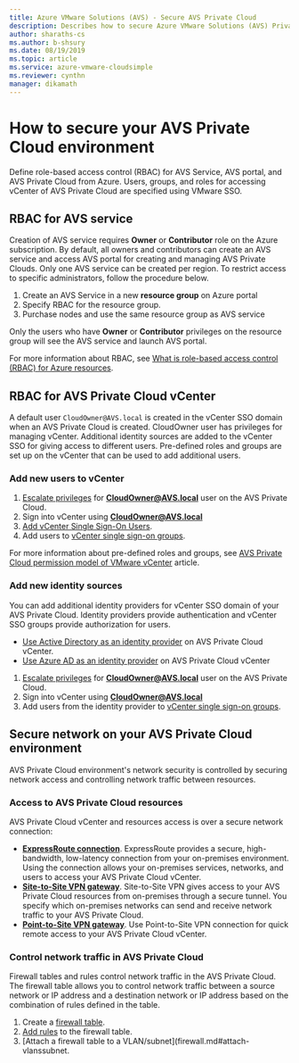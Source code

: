 ```yaml
--- 
title: Azure VMware Solutions (AVS) - Secure AVS Private Cloud 
description: Describes how to secure Azure VMware Solutions (AVS) Private Cloud 
author: sharaths-cs 
ms.author: b-shsury 
ms.date: 08/19/2019 
ms.topic: article 
ms.service: azure-vmware-cloudsimple 
ms.reviewer: cynthn 
manager: dikamath 
---
```


# How to secure your AVS Private Cloud environment

Define role-based access control (RBAC) for AVS Service, AVS portal, and AVS Private Cloud from Azure. Users, groups, and roles for accessing vCenter of AVS Private Cloud are specified using VMware SSO. 

## RBAC for AVS service

Creation of AVS service requires **Owner** or **Contributor** role on the Azure subscription. By default, all owners and contributors can create an AVS service and access AVS portal for creating and managing AVS Private Clouds. Only one AVS service can be created per region. To restrict access to specific administrators, follow the procedure below.

1. Create an AVS Service in a new **resource group** on Azure portal
2. Specify RBAC for the resource group.
3. Purchase nodes and use the same resource group as AVS service

Only the users who have **Owner** or **Contributor** privileges on the resource group will see the AVS service and launch AVS portal.

For more information about RBAC, see [What is role-based access control (RBAC) for Azure resources](../role-based-access-control/overview.md).

## RBAC for AVS Private Cloud vCenter

A default user `CloudOwner@AVS.local` is created in the vCenter SSO domain when an AVS Private Cloud is created. CloudOwner user has privileges for managing vCenter. Additional identity sources are added to the vCenter SSO for giving access to different users. Pre-defined roles and groups are set up on the vCenter that can be used to add additional users.

### Add new users to vCenter

1. [Escalate privileges](escalate-private-cloud-privileges.md) for **CloudOwner@AVS.local** user on the AVS Private Cloud.
2. Sign into vCenter using **CloudOwner@AVS.local**
3. [Add vCenter Single Sign-On Users](https://docs.vmware.com/en/VMware-vSphere/5.5/com.vmware.vsphere.security.doc/GUID-72BFF98C-C530-4C50-BF31-B5779D2A4BBB.html).
4. Add users to [vCenter single sign-on groups](https://docs.vmware.com/en/VMware-vSphere/5.5/com.vmware.vsphere.security.doc/GUID-CDEA6F32-7581-4615-8572-E0B44C11D80D.html).

For more information about pre-defined roles and groups, see [AVS Private Cloud permission model of VMware vCenter](learn-private-cloud-permissions.md) article.

### Add new identity sources

You can add additional identity providers for vCenter SSO domain of your AVS Private Cloud. Identity providers provide authentication and vCenter SSO groups provide authorization for users.

* [Use Active Directory as an identity provider](set-vcenter-identity.md) on AVS Private Cloud vCenter.
* [Use Azure AD as an identity provider](azure-ad.md) on AVS Private Cloud vCenter

1. [Escalate privileges](escalate-private-cloud-privileges.md) for **CloudOwner@AVS.local** user on the AVS Private Cloud.
2. Sign into vCenter using **CloudOwner@AVS.local**
3. Add users from the identity provider to [vCenter single sign-on groups](https://docs.vmware.com/en/VMware-vSphere/5.5/com.vmware.vsphere.security.doc/GUID-CDEA6F32-7581-4615-8572-E0B44C11D80D.html).

## Secure network on your AVS Private Cloud environment

AVS Private Cloud environment's network security is controlled by securing network access and controlling network traffic between resources.

### Access to AVS Private Cloud resources

AVS Private Cloud vCenter and resources access is over a secure network connection:

* **[ExpressRoute connection](on-premises-connection.md)**. ExpressRoute provides a secure, high-bandwidth, low-latency connection from your on-premises environment. Using the connection allows your on-premises services, networks, and users to access your AVS Private Cloud vCenter.
* **[Site-to-Site VPN gateway](vpn-gateway.md)**. Site-to-Site VPN gives access to your AVS Private Cloud resources from on-premises through a secure tunnel. You specify which on-premises networks can send and receive network traffic to your AVS Private Cloud.
* **[Point-to-Site VPN gateway](vpn-gateway.md#set-up-a-site-to-site-vpn-gateway)**. Use Point-to-Site VPN connection for quick remote access to your AVS Private Cloud vCenter.

### Control network traffic in AVS Private Cloud

Firewall tables and rules control network traffic in the AVS Private Cloud. The firewall table allows you to control network traffic between a source network or IP address and a destination network or IP address based on the combination of rules defined in the table.

1. Create a [firewall table](firewall.md#add-a-new-firewall-table).
2. [Add rules](firewall.md#create-a-firewall-rule) to the firewall table.
3. [Attach a firewall table to a VLAN/subnet](firewall.md#attach-vlanssubnet.
